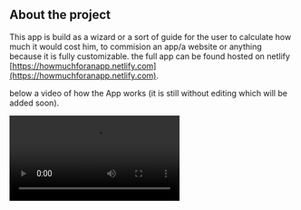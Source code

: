 ## About the project

This app is build as a wizard or a sort of guide for the user to calculate how much it would cost him,
to commision an app/a website or anything because it is fully customizable.
the full app can be found hosted on netlify [https://howmuchforanapp.netlify.com](https://howmuchforanapp.netlify.com).

below a video of how the App works (it is still without editing which will be added soon).

<video src=App presentation.mov></video>
